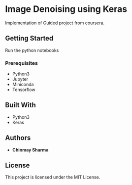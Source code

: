 # Image Denoising using Keras

Implementation of Guided project from coursera.

## Getting Started

Run the python notebooks

### Prerequisites

* Python3
* Jupyter
* Miniconda
* Tensorflow

## Built With

* Python3
* Keras

## Authors

* **Chinmay Sharma**

## License

This project is licensed under the MIT License.
